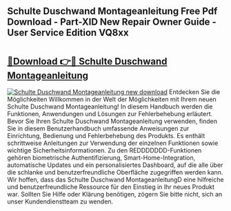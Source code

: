 ## Schulte Duschwand Montageanleitung Free Pdf Download - Part-XID New Repair Owner Guide - User Service Edition VQ8xx

# <h2><a href="http://df6k437.blite.top/?on=Schulte+Duschwand+Montageanleitung">🔗Download 👉🔴 Schulte Duschwand Montageanleitung</a></h2>

[![Schulte Duschwand Montageanleitung new download](https://i.imgur.com/lujVjoI.png)](http://df6k437.blite.top/?on=Schulte+Duschwand+Montageanleitung)
Entdecken Sie die Möglichkeiten Willkommen in der Welt der Möglichkeiten mit Ihrem neuen Schulte Duschwand Montageanleitung! In diesem Handbuch werden die Funktionen, Anwendungen und Lösungen zur Fehlerbehebung erläutert. Bevor Sie Ihren Schulte Duschwand Montageanleitung verwenden, finden Sie in diesem Benutzerhandbuch umfassende Anweisungen zur Einrichtung, Bedienung und Fehlerbehebung des Produkts. Es enthält schrittweise Anleitungen zur Verwendung der einzelnen Funktionen sowie wichtige Sicherheitsinformationen. Zu den REDDDDDDD-Funktionen gehören biometrische Authentifizierung, Smart-Home-Integration, automatische Updates und ein personalisiertes Dashboard, auf die alle über die schlanke und benutzerfreundliche Oberfläche zugegriffen werden kann. Wir hoffen, dass das Schulte Duschwand MontageanleitungD eine hilfreiche und benutzerfreundliche Ressource für den Einstieg in Ihr neues Produkt war. Sollten Sie Hilfe oder Klärung benötigen, zögern Sie bitte nicht, sich an unser Kundendienstteam zu wenden.
